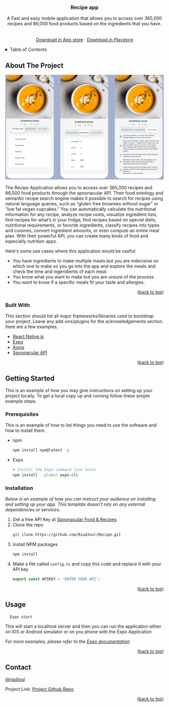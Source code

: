 <div id="top"></div>



<!-- PROJECT LOGO -->
<br />
<div align="center">
  <!-- <a href="#">
    <img src="images/logo.png" alt="Logo" width="80" height="80">
  </a> -->

  <h3 align="center">Recipe app</h3>

  <p align="center">
    A Fast and easy mobile application that allows you to access over 365,000 recipes and 86,000 food products based on the ingredients that you have. 
    <br />
    <br />
    <br />
    <a href="#">Download in App store</a>
    ·
    <a href="#">Download in Playstore</a>
  </p>
</div>



<!-- TABLE OF CONTENTS -->
<details>
  <summary>Table of Contents</summary>
  <ol>
    <li>
      <a href="#about-the-project">About The Project</a>
      <ul>
        <li><a href="#built-with">Built With</a></li>
      </ul>
    </li>
    <li>
      <a href="#getting-started">Getting Started</a>
      <ul>
        <li><a href="#prerequisites">Prerequisites</a></li>
        <li><a href="#installation">Installation</a></li>
      </ul>
    </li>
    <li><a href="#contact">Contact</a></li>
  </ol>
</details>



<!-- ABOUT THE PROJECT -->
## About The Project

[![Product Name Screen Shot][product-screenshot]](https://example.com)

The Recipe Application allows you to access over 365,000 recipes and 86,000 food products through the spoonacular API. Their food ontology and semantic recipe search engine makes it possible to search for recipes using natural language queries, such as “gluten free brownies without sugar” or “low fat vegan cupcakes.” You can automatically calculate the nutritional information for any recipe, analyze recipe costs, visualize ingredient lists, find recipes for what’s in your fridge, find recipes based on special diets, nutritional requirements, or favorite ingredients, classify recipes into types and cuisines, convert ingredient amounts, or even compute an entire meal plan. With their powerful API, you can create many kinds of food and especially nutrition apps.


Here's some use cases where this application would be useful:
* You have ingredients to make multiple meals but you are indecisive on which one to make so you go into the app and explore the meals and check the time and ingeridients of each meal.
* You know what you want to make but you are unsure of the process
* You want to know if a specific meals fit your taste and allergies.


<p align="right">(<a href="#top">back to top</a>)</p>



### Built With

This section should list all major frameworks/libraries used to bootstrap your project. Leave any add-ons/plugins for the acknowledgements section. Here are a few examples.

* [React Native.js](https://reactnative.dev/)
* [Expo](https://expo.dev/)
* [Axios](https://axios-http.com/)
* [Spoonacular API](https://spoonacular.com/food-api)

<p align="right">(<a href="#top">back to top</a>)</p>



<!-- GETTING STARTED -->
## Getting Started

This is an example of how you may give instructions on setting up your project locally.
To get a local copy up and running follow these simple example steps.

### Prerequisites

This is an example of how to list things you need to use the software and how to install them.
* npm
  ```sh
  npm install npm@latest -g
  ```

* Expo
  ```sh
  # Install the Expo command line tools
  npm install --global expo-cli
  ```

### Installation

_Below is an example of how you can instruct your audience on installing and setting up your app. This template doesn't rely on any external dependencies or services._

1. Get a free API Key at [Spoonacular Food & Recipes](https://spoonacular.com/food-api)
2. Clone the repo
   ```sh
   git clone https://github.com/RiadJoul/Recipe.git
   ```
3. Install NPM packages
   ```sh
   npm install
   ```
4. Make a file called `config.ts` and copy this code and replace it with your API key
   ```ts
   export const APIKEY = 'ENTER YOUR API';
   ```

<p align="right">(<a href="#top">back to top</a>)</p>



<!-- USAGE EXAMPLES -->
## Usage

 ```sh
   Expo start
```
This will start a localhost server and then you can run the application either on IOS or Android simulator or on you phone with the Expo Application

_For more examples, please refer to the [Expo documentation](https://expo.dev)_

<p align="right">(<a href="#top">back to top</a>)</p>


<!-- CONTACT -->
## Contact

[@riadjoul](https://github.com/riadjoul)

Project Link: [Project Github Repo](https://github.com/riadjoul/recipe)

<p align="right">(<a href="#top">back to top</a>)</p>

<!-- Variables and links used in this README -->

[product-screenshot]: assets/demo.png
